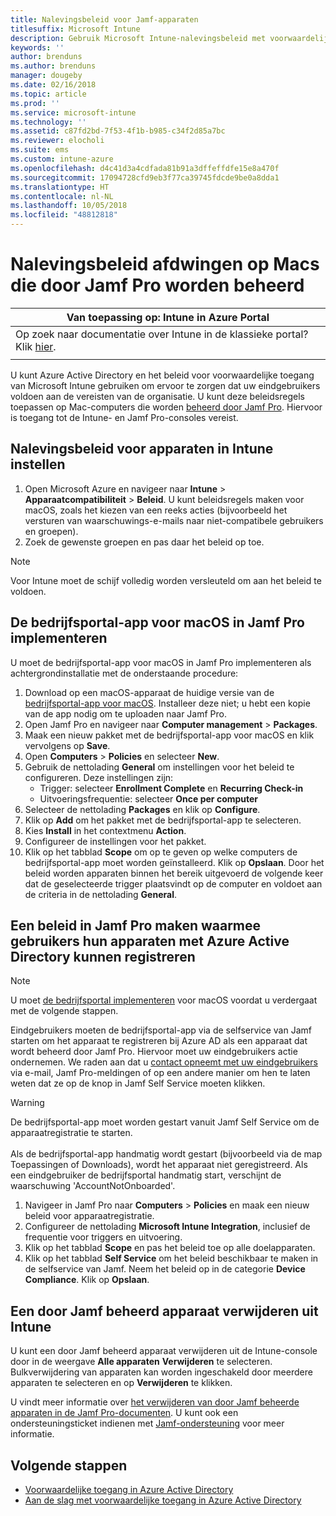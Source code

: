 ```yaml
---
title: Nalevingsbeleid voor Jamf-apparaten
titlesuffix: Microsoft Intune
description: Gebruik Microsoft Intune-nalevingsbeleid met voorwaardelijke toegang van Azure Active Directory om met Jamf beheerde apparaten te beveiligen.
keywords: ''
author: brenduns
ms.author: brenduns
manager: dougeby
ms.date: 02/16/2018
ms.topic: article
ms.prod: ''
ms.service: microsoft-intune
ms.technology: ''
ms.assetid: c87fd2bd-7f53-4f1b-b985-c34f2d85a7bc
ms.reviewer: elocholi
ms.suite: ems
ms.custom: intune-azure
ms.openlocfilehash: d4c41d3a4cdfada81b91a3dffeffdfe15e8a470f
ms.sourcegitcommit: 17094728cfd9eb3f77ca39745fdcde9be0a8dda1
ms.translationtype: HT
ms.contentlocale: nl-NL
ms.lasthandoff: 10/05/2018
ms.locfileid: "48812818"
---
```

# <a name="enforce-compliance-on-macs-managed-with-jamf-pro"></a>Nalevingsbeleid afdwingen op Macs die door Jamf Pro worden beheerd

|Van toepassing op: Intune in Azure Portal |
|--|
|Op zoek naar documentatie over Intune in de klassieke portal? Klik [hier](/intune/introduction-intune?toc=/intune-classic/toc.json).|
| |

U kunt Azure Active Directory en het beleid voor voorwaardelijke toegang van Microsoft Intune gebruiken om ervoor te zorgen dat uw eindgebruikers voldoen aan de vereisten van de organisatie. U kunt deze beleidsregels toepassen op Mac-computers die worden [beheerd door Jamf Pro](conditional-access-integrate-jamf.md). Hiervoor is toegang tot de Intune- en Jamf Pro-consoles vereist.

## <a name="set-up-device-compliance-policies-in-intune"></a>Nalevingsbeleid voor apparaten in Intune instellen

1. Open Microsoft Azure en navigeer naar **Intune** > **Apparaatcompatibiliteit** > **Beleid**. U kunt beleidsregels maken voor macOS, zoals het kiezen van een reeks acties (bijvoorbeeld het versturen van waarschuwings-e-mails naar niet-compatibele gebruikers en groepen).
2. Zoek de gewenste groepen en pas daar het beleid op toe.

> [!Note]
> Voor Intune moet de schijf volledig worden versleuteld om aan het beleid te voldoen.

## <a name="deploy-the-company-portal-app-for-macos-in-jamf-pro"></a>De bedrijfsportal-app voor macOS in Jamf Pro implementeren

U moet de bedrijfsportal-app voor macOS in Jamf Pro implementeren als achtergrondinstallatie met de onderstaande procedure:

1. Download op een macOS-apparaat de huidige versie van de [bedrijfsportal-app voor macOS](https://go.microsoft.com/fwlink/?linkid=862280). Installeer deze niet; u hebt een kopie van de app nodig om te uploaden naar Jamf Pro.
2. Open Jamf Pro en navigeer naar **Computer management** > **Packages**.
3. Maak een nieuw pakket met de bedrijfsportal-app voor macOS en klik vervolgens op **Save**.
4. Open **Computers** > **Policies** en selecteer **New**.
5. Gebruik de nettolading **General** om instellingen voor het beleid te configureren. Deze instellingen zijn:
   - Trigger: selecteer **Enrollment Complete** en **Recurring Check-in**
   - Uitvoeringsfrequentie: selecteer **Once per computer**
6. Selecteer de nettolading **Packages** en klik op **Configure**.
7. Klik op **Add** om het pakket met de bedrijfsportal-app te selecteren.
8. Kies **Install** in het contextmenu **Action**.
9. Configureer de instellingen voor het pakket.
10. Klik op het tabblad **Scope** om op te geven op welke computers de bedrijfsportal-app moet worden geïnstalleerd. Klik op **Opslaan**. Door het beleid worden apparaten binnen het bereik uitgevoerd de volgende keer dat de geselecteerde trigger plaatsvindt op de computer en voldoet aan de criteria in de nettolading **General**.

## <a name="create-a-policy-in-jamf-pro-to-have-users-register-their-devices-with-azure-active-directory"></a>Een beleid in Jamf Pro maken waarmee gebruikers hun apparaten met Azure Active Directory kunnen registreren

> [!NOTE]
> U moet [de bedrijfsportal implementeren](conditional-access-assign-jamf.md#require-the-company-portal-app-for-macos) voor macOS voordat u verdergaat met de volgende stappen.  

Eindgebruikers moeten de bedrijfsportal-app via de selfservice van Jamf starten om het apparaat te registreren bij Azure AD als een apparaat dat wordt beheerd door Jamf Pro. Hiervoor moet uw eindgebruikers actie ondernemen. We raden aan dat u [contact opneemt met uw eindgebruikers](end-user-educate.md) via e-mail, Jamf Pro-meldingen of op een andere manier om hen te laten weten dat ze op de knop in Jamf Self Service moeten klikken.

> [!WARNING]
> De bedrijfsportal-app moet worden gestart vanuit Jamf Self Service om de apparaatregistratie te starten. <br><br>Als de bedrijfsportal-app handmatig wordt gestart (bijvoorbeeld via de map Toepassingen of Downloads), wordt het apparaat niet geregistreerd. Als een eindgebruiker de bedrijfsportal handmatig start, verschijnt de waarschuwing 'AccountNotOnboarded'.

1. Navigeer in Jamf Pro naar **Computers** > **Policies** en maak een nieuw beleid voor apparaatregistratie.
2. Configureer de nettolading **Microsoft Intune Integration**, inclusief de frequentie voor triggers en uitvoering.
3. Klik op het tabblad **Scope** en pas het beleid toe op alle doelapparaten.
4. Klik op het tabblad **Self Service** om het beleid beschikbaar te maken in de selfservice van Jamf. Neem het beleid op in de categorie **Device Compliance**. Klik op **Opslaan**.

## <a name="removing-a-jamf-managed-device-from-intune"></a>Een door Jamf beheerd apparaat verwijderen uit Intune

U kunt een door Jamf beheerd apparaat verwijderen uit de Intune-console door in de weergave **Alle apparaten** **Verwijderen** te selecteren. Bulkverwijdering van apparaten kan worden ingeschakeld door meerdere apparaten te selecteren en op **Verwijderen** te klikken.

U vindt meer informatie over [het verwijderen van door Jamf beheerde apparaten in de Jamf Pro-documenten](https://www.jamf.com/jamf-nation/articles/80/unmanaging-computers-while-preserving-their-inventory-information). U kunt ook een ondersteuningsticket indienen met [Jamf-ondersteuning](https://www.jamf.com/support/) voor meer informatie. 

## <a name="next-steps"></a>Volgende stappen

- [Voorwaardelijke toegang in Azure Active Directory](https://docs.microsoft.com/azure/active-directory/active-directory-conditional-access-azure-portal)
- [Aan de slag met voorwaardelijke toegang in Azure Active Directory](https://docs.microsoft.com/azure/active-directory/active-directory-conditional-access-azure-portal-get-started)
